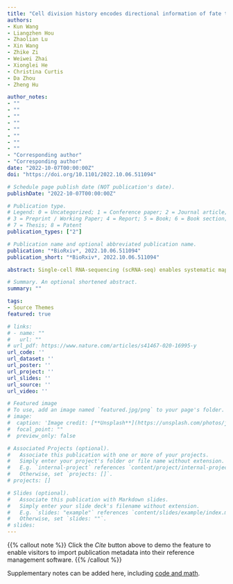 ```yaml
---
title: "Cell division history encodes directional information of fate transitions"
authors:
- Kun Wang
- Liangzhen Hou
- Zhaolian Lu
- Xin Wang
- Zhike Zi
- Weiwei Zhai
- Xionglei He
- Christina Curtis
- Da Zhou
- Zheng Hu

author_notes:
- ""
- ""
- ""
- ""
- ""
- ""
- ""
- ""
- "Corresponding author"
- "Corresponding author"
date: "2022-10-07T00:00:00Z"
doi: "https://doi.org/10.1101/2022.10.06.511094"

# Schedule page publish date (NOT publication's date).
publishDate: "2022-10-07T00:00:00Z"

# Publication type.
# Legend: 0 = Uncategorized; 1 = Conference paper; 2 = Journal article;
# 3 = Preprint / Working Paper; 4 = Report; 5 = Book; 6 = Book section;
# 7 = Thesis; 8 = Patent
publication_types: ["2"]

# Publication name and optional abbreviated publication name.
publication: "*BioRxiv*, 2022.10.06.511094"
publication_short: "*BioRxiv*, 2022.10.06.511094"

abstract: Single-cell RNA-sequencing (scRNA-seq) enables systematic mapping of cellular differentiation trajectories. However, inferring the cell-fate transitions under diseases or perturbations is still challenging due to the high cellular plasticity. Here, we demonstrate that monotonically expressed genes (MEGs) along cell divisions record the directions of state transitions regardless of the cellular processes. We developed a computational framework (PhyloVelo) to identify MEGs and reconstruct a novel transcriptomic velocity field by leveraging both scRNA-seq and phylogenetic information. PhyloVelo accurately recovered linear, bifurcated and convergent differentiations in simulations and C. elegans. It outperformed current approaches for delineating cellular trajectories in embryo development and tumor evolution through analysis of five CRISPR/Cas9-based lineage tracing datasets. Together, our study unveils an internal cellular clock and provides a powerful method for cell-fate analysis in diverse biological contexts.

# Summary. An optional shortened abstract.
summary: ""

tags:
- Source Themes
featured: true

# links:
# - name: ""
#   url: ""
# url_pdf: https://www.nature.com/articles/s41467-020-16995-y
url_code: ''
url_dataset: ''
url_poster: ''
url_project: ''
url_slides: ''
url_source: ''
url_video: ''

# Featured image
# To use, add an image named `featured.jpg/png` to your page's folder. 
# image:
#  caption: 'Image credit: [**Unsplash**](https://unsplash.com/photos/jdD8gXaTZsc)'
#  focal_point: ""
#  preview_only: false

# Associated Projects (optional).
#   Associate this publication with one or more of your projects.
#   Simply enter your project's folder or file name without extension.
#   E.g. `internal-project` references `content/project/internal-project/index.md`.
#   Otherwise, set `projects: []`.
# projects: []

# Slides (optional).
#   Associate this publication with Markdown slides.
#   Simply enter your slide deck's filename without extension.
#   E.g. `slides: "example"` references `content/slides/example/index.md`.
#   Otherwise, set `slides: ""`.
# slides:
---
```


{{% callout note %}}
Click the *Cite* button above to demo the feature to enable visitors to import publication metadata into their reference management software.
{{% /callout %}}

Supplementary notes can be added here, including [code and math](https://sourcethemes.com/academic/docs/writing-markdown-latex/).
